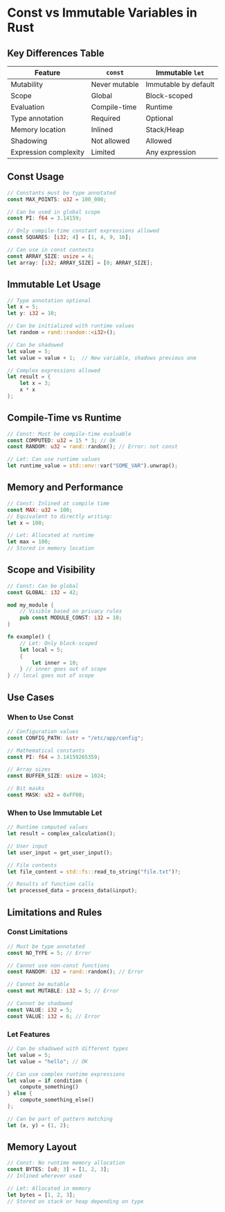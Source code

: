 # Const vs Immutable Variables in Rust

## Key Differences Table

| Feature | `const` | Immutable `let` |
|---------|---------|-----------------|
| Mutability | Never mutable | Immutable by default |
| Scope | Global | Block-scoped |
| Evaluation | Compile-time | Runtime |
| Type annotation | Required | Optional |
| Memory location | Inlined | Stack/Heap |
| Shadowing | Not allowed | Allowed |
| Expression complexity | Limited | Any expression |

## Const Usage
```rust
// Constants must be type annotated
const MAX_POINTS: u32 = 100_000;

// Can be used in global scope
const PI: f64 = 3.14159;

// Only compile-time constant expressions allowed
const SQUARES: [i32; 4] = [1, 4, 9, 16];

// Can use in const contexts
const ARRAY_SIZE: usize = 4;
let array: [i32; ARRAY_SIZE] = [0; ARRAY_SIZE];
```

## Immutable Let Usage
```rust
// Type annotation optional
let x = 5;
let y: i32 = 10;

// Can be initialized with runtime values
let random = rand::random::<i32>();

// Can be shadowed
let value = 5;
let value = value + 1;  // New variable, shadows previous one

// Complex expressions allowed
let result = {
    let x = 3;
    x * x
};
```

## Compile-Time vs Runtime
```rust
// Const: Must be compile-time evaluable
const COMPUTED: u32 = 15 * 3; // OK
const RANDOM: u32 = rand::random(); // Error: not const

// Let: Can use runtime values
let runtime_value = std::env::var("SOME_VAR").unwrap();
```

## Memory and Performance
```rust
// Const: Inlined at compile time
const MAX: u32 = 100;
// Equivalent to directly writing:
let x = 100;

// Let: Allocated at runtime
let max = 100;
// Stored in memory location
```

## Scope and Visibility
```rust
// Const: Can be global
const GLOBAL: i32 = 42;

mod my_module {
    // Visible based on privacy rules
    pub const MODULE_CONST: i32 = 10;
}

fn example() {
    // Let: Only block-scoped
    let local = 5;
    {
        let inner = 10;
    } // inner goes out of scope
} // local goes out of scope
```

## Use Cases

### When to Use Const
```rust
// Configuration values
const CONFIG_PATH: &str = "/etc/app/config";

// Mathematical constants
const PI: f64 = 3.14159265359;

// Array sizes
const BUFFER_SIZE: usize = 1024;

// Bit masks
const MASK: u32 = 0xFF00;
```

### When to Use Immutable Let
```rust
// Runtime computed values
let result = complex_calculation();

// User input
let user_input = get_user_input();

// File contents
let file_content = std::fs::read_to_string("file.txt")?;

// Results of function calls
let processed_data = process_data(&input);
```

## Limitations and Rules

### Const Limitations
```rust
// Must be type annotated
const NO_TYPE = 5; // Error

// Cannot use non-const functions
const RANDOM: i32 = rand::random(); // Error

// Cannot be mutable
const mut MUTABLE: i32 = 5; // Error

// Cannot be shadowed
const VALUE: i32 = 5;
const VALUE: i32 = 6; // Error
```

### Let Features
```rust
// Can be shadowed with different types
let value = 5;
let value = "hello"; // OK

// Can use complex runtime expressions
let value = if condition {
    compute_something()
} else {
    compute_something_else()
};

// Can be part of pattern matching
let (x, y) = (1, 2);
```

## Memory Layout
```rust
// Const: No runtime memory allocation
const BYTES: [u8; 3] = [1, 2, 3];
// Inlined wherever used

// Let: Allocated in memory
let bytes = [1, 2, 3];
// Stored on stack or heap depending on type
```